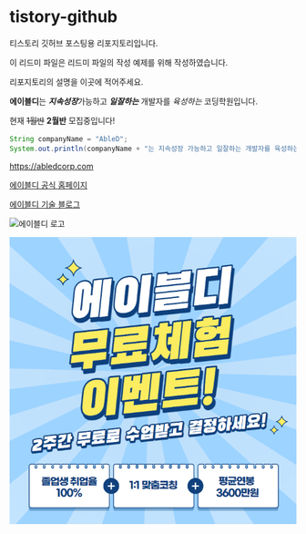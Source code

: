 # tistory-github
티스토리 깃허브 포스팅용 리포지토리입니다.

이 리드미 파일은 리드미 파일의 작성 예제를 위해 작성하였습니다.

리포지토리의 설명을 이곳에 적어주세요.

**에이블디**는 ***지속성장***가능하고 ___일잘하는___ 개발자를 *육성하는* 코딩학원입니다.

현재 ~~1월반~~ __2월반__ 모집중입니다!

```java
String companyName = "AbleD";
System.out.println(companyName + "는 지속성장 가능하고 일잘하는 개발자를 육성하는 코딩학원입니다.");
```

<https://abledcorp.com>

[에이블디 공식 홈페이지](https://abledcorp.com)

[에이블디 기술 블로그](https://abled.tistory.com, "에이블디의 기술 블로그")

![에이블디 로고](https://abledcorp.com/src/icons/abled_logo.svg)

![에이블디 무료체험단 모집중](./images/banner.png)
